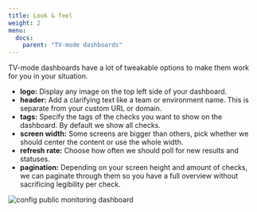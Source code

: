 ```yaml
---
title: Look & feel
weight: 2
menu:
  docs:
    parent: "TV-mode dashboards"
---
```


TV-mode dashboards have a lot of tweakable options to make them work for you in your situation.

- **logo:** Display any image on the top left side of your dashboard.
- **header:** Add a clarifying text like a team or environment name. This is separate from your custom URL or domain.
- **tags:** Specify the tags of the checks you want to show on the dashboard. By default we show all checks.
- **screen width:** Some screens are bigger than others, pick whether we should center the content or use the whole width.
- **refresh rate:** Choose how often we should poll for new results and statuses.
- **pagination:** Depending on your screen height and amount of checks, we can paginate through them so you have a full overview
without sacrificing legibility per check.

![config public monitoring dashboard](/docs/images/dashboards/look_feel.png)
